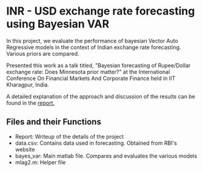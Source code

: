 # INR - USD exchange rate forecasting using Bayesian VAR 

In this project, we evaluate the performance of bayesian Vector Auto Regressive models in the context of Indian exchange rate forecasting. Various priors are compared.  

Presented this work as a talk titled, "Bayesian forecasting of Rupee/Dollar exchange rate: Does Minnesota prior matter?" at the International Conference On Financial Markets And Corporate Finance held in IIT Kharagpur, India.

A detailed explanation of the approach and discussion of the results can be found in the [report.](Report.pdf)

## Files and their Functions

* Report: Writeup of the details of the project
* data.csv: Contains data used in forecasting. Obtained from RBI's website
* bayes_var: Main matlab file. Compares and evaluates the various models
* mlag2.m: Helper file

